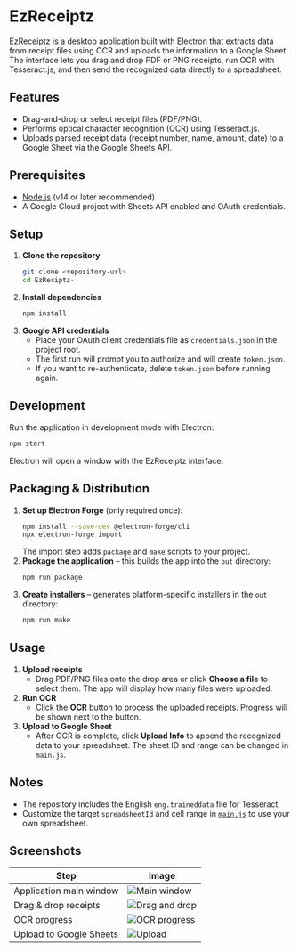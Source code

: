 # EzReceiptz

EzReceiptz is a desktop application built with [Electron](https://electronjs.org/) that extracts data from receipt files using OCR and uploads the information to a Google Sheet. The interface lets you drag and drop PDF or PNG receipts, run OCR with Tesseract.js, and then send the recognized data directly to a spreadsheet.

## Features

- Drag-and-drop or select receipt files (PDF/PNG).
- Performs optical character recognition (OCR) using Tesseract.js.
- Uploads parsed receipt data (receipt number, name, amount, date) to a Google Sheet via the Google Sheets API.

## Prerequisites

- [Node.js](https://nodejs.org/) (v14 or later recommended)
- A Google Cloud project with Sheets API enabled and OAuth credentials.

## Setup

1. **Clone the repository**
   ```bash
   git clone <repository-url>
   cd EzReciptz-
   ```
2. **Install dependencies**
   ```bash
   npm install
   ```
3. **Google API credentials**
   - Place your OAuth client credentials file as `credentials.json` in the project root.
   - The first run will prompt you to authorize and will create `token.json`.
   - If you want to re-authenticate, delete `token.json` before running again.

## Development

Run the application in development mode with Electron:
```bash
npm start
```
Electron will open a window with the EzReceiptz interface.

## Packaging & Distribution

1. **Set up Electron Forge** (only required once):
   ```bash
   npm install --save-dev @electron-forge/cli
   npx electron-forge import
   ```
   The import step adds `package` and `make` scripts to your project.
2. **Package the application** – this builds the app into the `out` directory:
   ```bash
   npm run package
   ```
3. **Create installers** – generates platform-specific installers in the `out` directory:
   ```bash
   npm run make
   ```

## Usage

1. **Upload receipts**
   - Drag PDF/PNG files onto the drop area or click **Choose a file** to select them. The app will display how many files were uploaded.
2. **Run OCR**
   - Click the **OCR** button to process the uploaded receipts. Progress will be shown next to the button.
3. **Upload to Google Sheet**
   - After OCR is complete, click **Upload Info** to append the recognized data to your spreadsheet. The sheet ID and range can be changed in `main.js`.

## Notes

- The repository includes the English `eng.traineddata` file for Tesseract.
- Customize the target `spreadsheetId` and cell range in [`main.js`](main.js) to use your own spreadsheet.

## Screenshots

| Step | Image |
|------|-------|
| Application main window | ![Main window](https://github.com/user-attachments/assets/e5804ccf-82bb-4d47-b1d0-04fe863cc00b) |
| Drag & drop receipts | ![Drag and drop](https://github.com/user-attachments/assets/9fdabc39-dd8a-488a-86ea-6dea5d75562c) |
| OCR progress | ![OCR progress](https://github.com/user-attachments/assets/74669214-db6d-4f4a-b50c-4cbd241a5e5c) |
| Upload to Google Sheets | ![Upload](https://github.com/user-attachments/assets/eb7fd526-ec93-48c6-b085-6dd9f49949af) |
